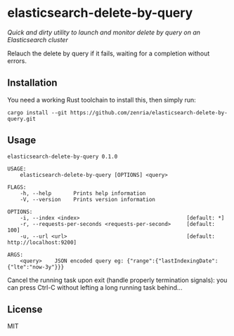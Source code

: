 # elasticsearch-delete-by-query

_Quick and dirty utility to launch and monitor delete by query on an Elasticsearch cluster_

Relauch the delete by query if it fails, waiting for a completion without errors.

## Installation

You need a working Rust toolchain to install this, then simply run:

```
cargo install --git https://github.com/zenria/elasticsearch-delete-by-query.git
```

## Usage

```
elasticsearch-delete-by-query 0.1.0

USAGE:
    elasticsearch-delete-by-query [OPTIONS] <query>

FLAGS:
    -h, --help       Prints help information
    -V, --version    Prints version information

OPTIONS:
    -i, --index <index>                                  [default: *]
    -r, --requests-per-seconds <requests-per-second>     [default: 100]
    -u, --url <url>                                      [default: http://localhost:9200]

ARGS:
    <query>    JSON encoded query eg: {"range":{"lastIndexingDate":{"lte":"now-3y"}}}
```

Cancel the running task upon exit (handle properly termination signals): you can 
press Ctrl-C without lefting a long running task behind...

## License

MIT
